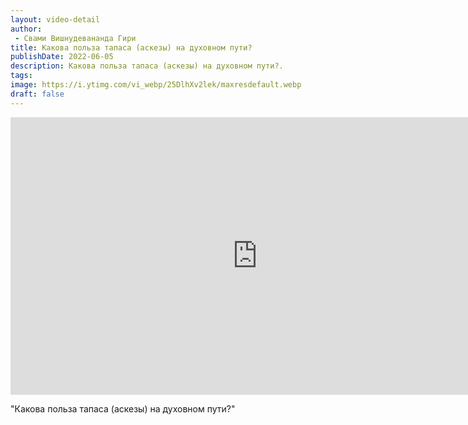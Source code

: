 ```yaml
---
layout: video-detail
author:
 - Свами Вишнудевананда Гири
title: Какова польза тапаса (аскезы) на духовном пути?
publishDate: 2022-06-05
description: Какова польза тапаса (аскезы) на духовном пути?. 
tags: 
image: https://i.ytimg.com/vi_webp/25DlhXv2lek/maxresdefault.webp
draft: false
---
```


<iframe width="790" height="444" src="https://www.youtube.com/embed/25DlhXv2lek" frameborder="0" allowfullscreen=""></iframe> 

  "Какова польза тапаса (аскезы) на духовном пути?"

  

 